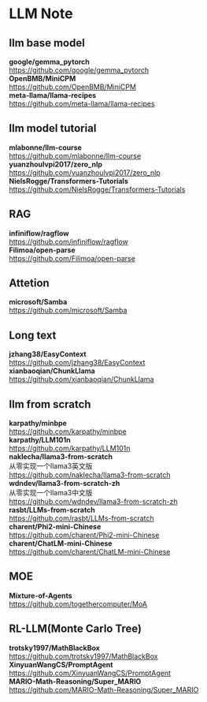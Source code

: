 # LLM Note

## llm base model 
**google/gemma_pytorch**  
https://github.com/google/gemma_pytorch  
**OpenBMB/MiniCPM**  
https://github.com/OpenBMB/MiniCPM  
**meta-llama/llama-recipes**  
https://github.com/meta-llama/llama-recipes  

## llm model tutorial
**mlabonne/llm-course**  
https://github.com/mlabonne/llm-course  
**yuanzhoulvpi2017/zero_nlp**  
https://github.com/yuanzhoulvpi2017/zero_nlp  
**NielsRogge/Transformers-Tutorials**  
https://github.com/NielsRogge/Transformers-Tutorials  

## RAG
**infiniflow/ragflow**  
https://github.com/infiniflow/ragflow  
**Filimoa/open-parse**  
https://github.com/Filimoa/open-parse  

## Attetion
**microsoft/Samba**  
https://github.com/microsoft/Samba  

## Long text
**jzhang38/EasyContext**  
https://github.com/jzhang38/EasyContext  
**xianbaoqian/ChunkLlama**  
https://github.com/xianbaoqian/ChunkLlama  



## llm from scratch
**karpathy/minbpe**  
https://github.com/karpathy/minbpe  
**karpathy/LLM101n**  
https://github.com/karpathy/LLM101n  
**naklecha/llama3-from-scratch**  
从零实现一个llama3英文版  
https://github.com/naklecha/llama3-from-scratch  
**wdndev/llama3-from-scratch-zh**  
从零实现一个llama3中文版  
https://github.com/wdndev/llama3-from-scratch-zh  
**rasbt/LLMs-from-scratch**  
https://github.com/rasbt/LLMs-from-scratch  
**charent/Phi2-mini-Chinese**  
https://github.com/charent/Phi2-mini-Chinese  
**charent/ChatLM-mini-Chinese**  
https://github.com/charent/ChatLM-mini-Chinese  

## MOE
**Mixture-of-Agents**  
https://github.com/togethercomputer/MoA  

## RL-LLM(Monte Carlo Tree)  
**trotsky1997/MathBlackBox**  
https://github.com/trotsky1997/MathBlackBox  
**XinyuanWangCS/PromptAgent**  
https://github.com/XinyuanWangCS/PromptAgent  
**MARIO-Math-Reasoning/Super_MARIO**  
https://github.com/MARIO-Math-Reasoning/Super_MARIO  
